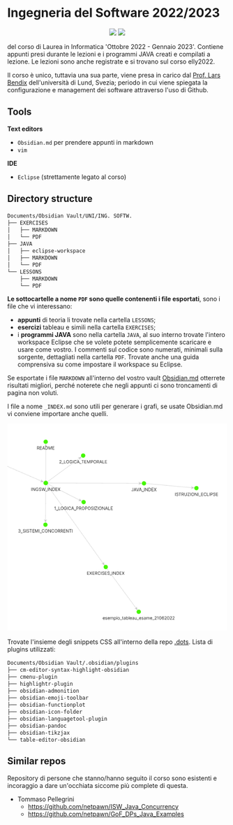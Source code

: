 # Ingegneria del Software 2022/2023

<div align=center>
	<image src=https://shields.io/badge/Eclipse-black?logo=eclipse&style=plastic></image>
	<image src=https://shields.io/badge/arch-black?logo=archlinux&style=plastic></image>
</div>

del corso di Laurea in Informatica 'Ottobre 2022 - Gennaio 2023'.
Contiene appunti presi durante le lezioni e i programmi JAVA creati e compilati a lezione. Le lezioni sono anche registrate e si trovano sul corso elly2022.

Il corso è unico, tuttavia una sua parte, viene presa in carico dal [Prof. Lars Bendix](https://fileadmin.cs.lth.se/cs/Personal/Lars_Bendix/Teaching/1-ECTS-SCM/Parma-22/) dell'università di Lund, Svezia; periodo in cui viene spiegata la configurazione e management dei software attraverso l'uso di Github.

## Tools

**Text editors**
- `Obsidian.md` per prendere appunti in markdown
- `vim`

**IDE**
- `Eclipse` (strettamente legato al corso)

## Directory structure

```
Documents/Obsidian Vault/UNI/ING. SOFTW.
├── EXERCISES
│   ├── MARKDOWN
│   └── PDF
├── JAVA
│   ├── eclipse-workspace
│   ├── MARKDOWN
│   └── PDF
└── LESSONS
    ├── MARKDOWN
    └── PDF
```

**Le sottocartelle a nome `PDF` sono quelle contenenti i file esportati**, sono i file che vi interessano:
- **appunti** di teoria li trovate nella cartella `LESSONS`;
- **esercizi** tableau e simili nella cartella `EXERCISES`;
- i **programmi JAVA** sono nella cartella `JAVA`, al suo interno trovate l'intero workspace Eclipse che se volete potete semplicemente scaricare e usare come vostro. I commenti sul codice sono numerati, minimali sulla sorgente, dettagliati nella cartella `PDF`. Trovate anche una guida comprensiva su come impostare il workspace su Eclipse.

Se esportate i file `MARKDOWN` all'interno del vostro vault [Obsidian.md](https://obsidian.md/) otterrete risultati migliori, perché noterete che negli appunti ci sono troncamenti di pagina non voluti.

I file a nome `_INDEX.md` sono utili per generare i grafi, se usate Obsidian.md vi conviene importare anche quelli.

![Graph view of 'basi'](https://github.com/MarkGotLasagna/ingsoft/blob/main/PICS/graph_view.png)

Trovate l'insieme degli snippets CSS all'interno della repo [.dots](https://github.com/MarkGotLasagna/.dots/tree/main/Documents/Obsidian%20Vault/.obsidian/snippets).
Lista di plugins utilizzati:
```
Documents/Obsidian Vault/.obsidian/plugins
├── cm-editor-syntax-highlight-obsidian
├── cmenu-plugin
├── highlightr-plugin
├── obsidian-admonition
├── obsidian-emoji-toolbar
├── obsidian-functionplot
├── obsidian-icon-folder
├── obsidian-languagetool-plugin
├── obsidian-pandoc
├── obsidian-tikzjax
└── table-editor-obsidian
```

## Similar repos
Repository di persone che stanno/hanno seguito il corso sono esistenti e incoraggio a dare un'occhiata siccome più complete di questa.

- Tommaso Pellegrini
  - https://github.com/netpawn/ISW_Java_Concurrency
  - https://github.com/netpawn/GoF_DPs_Java_Examples